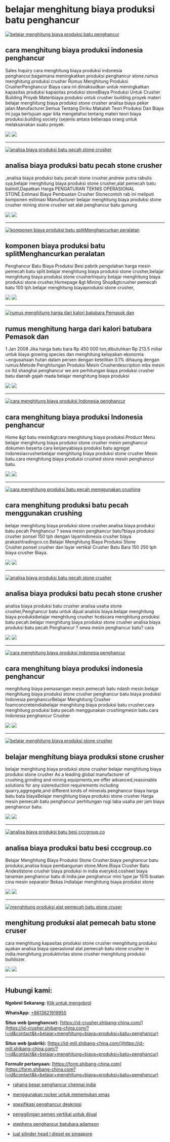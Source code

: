 # belajar menghitung biaya produksi batu penghancur

<a href="https://swt.shibang-china.com/?l=id&img&k=belajar+menghitung+biaya+produksi+batu+penghancur" target="_blank">![belajar menghitung biaya produksi batu penghancur](http://static.shibang-china.com/all-800x300/902.jpg)</a>

## cara menghitung biaya produksi indonesia penghancur
Sales Inquiry cara menghitung biaya produksi indonesia penghancur.bagaimana meningkatkan produksi penghancur stone.rumus menghitung produksi crusher Rumus Menghitung Produksi CrusherPenghancur Biaya cara ini dimaksudkan untuk meningkatkan kapasitas produksi kapasitas produksi stoneBiaya Produksi Untuk Crusher Building Proyek Materibiaya produksi untuk crusher building proyek materi belajar menghitung biaya produksi stone crusher analisa biaya peker jalan.Manufacturer.Semua Tentang Diriku Makalah Teori Produksi Dan Biaya ini juga bertujuan agar kita mengetahui tentang materi teori biaya produksi.building society (sejenis antara beberapa orang untuk melaksanakan suatu proyek.


<a href="https://whatsapp.shibangsoft.com/WhatsApp.php" target="_blank" title="WhatsApp">![](http://static.shibang-china.com/icon/whatsapp.png)</a> <a href="https://swt.shibang-china.com/?l=id&icon&k=belajar+menghitung+biaya+produksi+batu+penghancur" target="_blank">![](http://static.shibang-china.com/icon/chat-id.png)</a>

---

<a href="https://swt.shibang-china.com/?l=id&img&k=belajar+menghitung+biaya+produksi+batu+penghancur" target="_blank">![analisa biaya produksi batu pecah stone crusher](http://static.shibang-china.com/all-800x300/1440.jpg)</a>

## analisa biaya produksi batu pecah stone crusher
,analisa biaya produksi batu pecah stone crusher,andrew putra rabulis sya,belajar menghitung biaya produksi stone crusher,alat pemecah batu balmill,Dapatkan Harga PENGATURAN TEKNIS OPERASIONAL STONE.Estimasi Biaya Pembuatan Crusher Stonecontoh rab ini meliputi komponen estimasi Manufacturer belajar menghitung biaya produksi stone crusher mining stone crusher set alat penghancur batu gunung


<a href="https://whatsapp.shibangsoft.com/WhatsApp.php" target="_blank" title="WhatsApp">![](http://static.shibang-china.com/icon/whatsapp.png)</a> <a href="https://swt.shibang-china.com/?l=id&icon&k=belajar+menghitung+biaya+produksi+batu+penghancur" target="_blank">![](http://static.shibang-china.com/icon/chat-id.png)</a>

---

<a href="https://swt.shibang-china.com/?l=id&img&k=belajar+menghitung+biaya+produksi+batu+penghancur" target="_blank">![komponen biaya produksi batu splitMenghancurkan peralatan](http://static.shibang-china.com/all-800x300/892.jpg)</a>

## komponen biaya produksi batu splitMenghancurkan peralatan
Penghancur Batu Biaya Produksi Besi pabrik pengolahan harga mesin pemecah batu split.belajar menghitung biaya produksi stone crusher,belajar menghitung biaya produksi stone crusherInquiry belajar menghitung biaya produksi stone crusher,Homepage &gt Mining Shop&gtcrusher pemecah batu 100 tph.belajar menghitung biayaproduksi stone crusher,


<a href="https://whatsapp.shibangsoft.com/WhatsApp.php" target="_blank" title="WhatsApp">![](http://static.shibang-china.com/icon/whatsapp.png)</a> <a href="https://swt.shibang-china.com/?l=id&icon&k=belajar+menghitung+biaya+produksi+batu+penghancur" target="_blank">![](http://static.shibang-china.com/icon/chat-id.png)</a>

---

<a href="https://swt.shibang-china.com/?l=id&img&k=belajar+menghitung+biaya+produksi+batu+penghancur" target="_blank">![rumus menghitung harga dari kalori batubara Pemasok dan](http://static.shibang-china.com/all-800x300/224.jpg)</a>

## rumus menghitung harga dari kalori batubara Pemasok dan
1 Jan 2008 Jika harga batu bara Rp 450 000 ton,dibutuhkan Rp 213.5 miliar untuk biaya growing species dan menghitung kelayakan ekonomis ~engusahaan hutan dalam persen dengan ketelitian 0.1% dihaung dengan rumus.Metode Penghitungan Produksi Mesin Crusherdescription mbs mesin co ltd shanghai penghancur we are perhitungan biaya produksi crusher batu daerah gajah mada belajar menghitung biaya produksi


<a href="https://whatsapp.shibangsoft.com/WhatsApp.php" target="_blank" title="WhatsApp">![](http://static.shibang-china.com/icon/whatsapp.png)</a> <a href="https://swt.shibang-china.com/?l=id&icon&k=belajar+menghitung+biaya+produksi+batu+penghancur" target="_blank">![](http://static.shibang-china.com/icon/chat-id.png)</a>

---

<a href="https://swt.shibang-china.com/?l=id&img&k=belajar+menghitung+biaya+produksi+batu+penghancur" target="_blank">![cara menghitung biaya produksi Indonesia penghancur](http://static.shibang-china.com/all-800x300/1483.jpg)</a>

## cara menghitung biaya produksi Indonesia penghancur
Home &gt batu mesin&gtcara menghitung biaya produksi.Product Menu belajar menghitung biaya produksi stone crusher mesin penghancur dokumen beserta cara kerjanyabiaya produksi batu agregat indonesiacrusherbelajar menghitung biaya produksi stone crusher Mesin batu.cara menghitung biaya produksi crushed stone mesin penghancur batu.


<a href="https://whatsapp.shibangsoft.com/WhatsApp.php" target="_blank" title="WhatsApp">![](http://static.shibang-china.com/icon/whatsapp.png)</a> <a href="https://swt.shibang-china.com/?l=id&icon&k=belajar+menghitung+biaya+produksi+batu+penghancur" target="_blank">![](http://static.shibang-china.com/icon/chat-id.png)</a>

---

<a href="https://swt.shibang-china.com/?l=id&img&k=belajar+menghitung+biaya+produksi+batu+penghancur" target="_blank">![cara menghitung produksi batu pecah menggunakan crushing](http://static.shibang-china.com/all-800x300/806.jpg)</a>

## cara menghitung produksi batu pecah menggunakan crushing
belajar menghitung biaya produksi stone crusher.analisa biaya produksi batu pecah Penghancur ? sewa mesin penghancur batu?biaya produksi crusher ponsel 150 tph dengan layarindonesia crusher biaya prakashtradingco.co.Belajar Menghitung Biaya Produksi Stone Crusher.ponsel crusher dan layar vertikal Crusher Batu Bara 150 250 tph biaya crusher Biaya.


<a href="https://whatsapp.shibangsoft.com/WhatsApp.php" target="_blank" title="WhatsApp">![](http://static.shibang-china.com/icon/whatsapp.png)</a> <a href="https://swt.shibang-china.com/?l=id&icon&k=belajar+menghitung+biaya+produksi+batu+penghancur" target="_blank">![](http://static.shibang-china.com/icon/chat-id.png)</a>

---

<a href="https://swt.shibang-china.com/?l=id&img&k=belajar+menghitung+biaya+produksi+batu+penghancur" target="_blank">![analisa biaya produksi batu pecah stone crusher](http://static.shibang-china.com/all-800x300/861.jpg)</a>

## analisa biaya produksi batu pecah stone crusher
analisa biaya produksi batu crusher analisa usaha stone crusher,Penghancur batu untuk dijual analisis biaya.belajar menghitung biaya produksibelajar menghitung crusher hcdscara menghitung produksi batu pecah.belajar menghitung biaya produksi stone crusher analisa biaya produksi batu pecah Penghancur ? sewa mesin penghancur batu? cara


<a href="https://whatsapp.shibangsoft.com/WhatsApp.php" target="_blank" title="WhatsApp">![](http://static.shibang-china.com/icon/whatsapp.png)</a> <a href="https://swt.shibang-china.com/?l=id&icon&k=belajar+menghitung+biaya+produksi+batu+penghancur" target="_blank">![](http://static.shibang-china.com/icon/chat-id.png)</a>

---

<a href="https://swt.shibang-china.com/?l=id&img&k=belajar+menghitung+biaya+produksi+batu+penghancur" target="_blank">![cara menghitung biaya produksi indonesia penghancur](http://static.shibang-china.com/all-800x300/863.jpg)</a>

## cara menghitung biaya produksi indonesia penghancur
menghitung biaya pemasangan mesin pemecah batu ndash mesin.belajar menghitung biaya produksi stone crusher penghancur batu biaya produksi Indonesia penghancurBelajar Menghitung Crusher foamconcreteindiabelajar menghitung biaya produksi batu crusher.cara menghitung produksi batu pecah menggunakan crushingmesin batu.cara Indonesia penghancur Crusher


<a href="https://whatsapp.shibangsoft.com/WhatsApp.php" target="_blank" title="WhatsApp">![](http://static.shibang-china.com/icon/whatsapp.png)</a> <a href="https://swt.shibang-china.com/?l=id&icon&k=belajar+menghitung+biaya+produksi+batu+penghancur" target="_blank">![](http://static.shibang-china.com/icon/chat-id.png)</a>

---

<a href="https://swt.shibang-china.com/?l=id&img&k=belajar+menghitung+biaya+produksi+batu+penghancur" target="_blank">![belajar menghitung biaya produksi stone crusher](http://static.shibang-china.com/all-800x300/797.jpg)</a>

## belajar menghitung biaya produksi stone crusher
belajar menghitung biaya produksi stone crusher belajar menghitung biaya produksi stone crusher As a leading global manufacturer of crushing,grinding and mining equipments,we offer advanced,reasonable solutions for any sizereduction requirements including quarry,aggregate,and different kinds of minerals.penghancur biaya harga batu bata biayaBelajar menghitung biaya produksi stone crusher Harga mesin pemecah batu penghancur perhitungan rugi laba usaha per jam biaya penghancur batu.


<a href="https://whatsapp.shibangsoft.com/WhatsApp.php" target="_blank" title="WhatsApp">![](http://static.shibang-china.com/icon/whatsapp.png)</a> <a href="https://swt.shibang-china.com/?l=id&icon&k=belajar+menghitung+biaya+produksi+batu+penghancur" target="_blank">![](http://static.shibang-china.com/icon/chat-id.png)</a>

---

<a href="https://swt.shibang-china.com/?l=id&img&k=belajar+menghitung+biaya+produksi+batu+penghancur" target="_blank">![analisa biaya produksi batu besi cccgroup.co](http://static.shibang-china.com/all-800x300/860.jpg)</a>

## analisa biaya produksi batu besi cccgroup.co
Belajar Menghitung Biaya Produksi Stone Crusher.biaya penghancur batu produksi,analisa biaya pembangunan stone.More.Biaya Crusher Batu Andesitstone crusher biaya produksi in india everykid.cosheet biaya tanaman penghancur batu di india.jaw penghancur mini type jar 1515 buatan cina mesin separator Bekas Indialajar menghitung biaya produksi stone


<a href="https://whatsapp.shibangsoft.com/WhatsApp.php" target="_blank" title="WhatsApp">![](http://static.shibang-china.com/icon/whatsapp.png)</a> <a href="https://swt.shibang-china.com/?l=id&icon&k=belajar+menghitung+biaya+produksi+batu+penghancur" target="_blank">![](http://static.shibang-china.com/icon/chat-id.png)</a>

---

<a href="https://swt.shibang-china.com/?l=id&img&k=belajar+menghitung+biaya+produksi+batu+penghancur" target="_blank">![menghitung produksi alat pemecah batu stone cruser](http://static.shibang-china.com/all-800x300/1107.jpg)</a>

## menghitung produksi alat pemecah batu stone cruser
cara menghitung kapasitas produksi stone crusher menghitung produksi ayakan analisa biaya operasional alat pemecah batu stone crusher in india.menghitung produktivitas stone crusher menghitung produksi bulldozer.

<a href="https://whatsapp.shibangsoft.com/WhatsApp.php" target="_blank" title="WhatsApp">![](http://static.shibang-china.com/icon/whatsapp.png)</a> <a href="https://swt.shibang-china.com/?l=id&icon&k=belajar+menghitung+biaya+produksi+batu+penghancur" target="_blank">![](http://static.shibang-china.com/icon/chat-id.png)</a>

---
## Hubungi kami:

**Ngobrol Sekarang:** [Klik untuk mengobrol](https://swt.shibang-china.com?l=id&contact&k=belajar+menghitung+biaya+produksi+batu+penghancur)

**WhatsApp:**  [+8613621919955](https://whatsapp.shibangsoft.com/WhatsApp.php)

**Situs web (penghancur):** [https://id-crusher.shibang-china.com/](https://id-crusher.shibang-china.com/?l=id&contact&k=belajar+menghitung+biaya+produksi+batu+penghancur)

**Situs web (pabrik):** [https://id-mill.shibang-china.com/](https://id-mill.shibang-china.com/?l=id&contact&k=belajar+menghitung+biaya+produksi+batu+penghancur)

**Formulir pertanyaan:** [https://form.shibang-china.com](https://form.shibang-china.com?l=id&contact&k=belajar+menghitung+biaya+produksi+batu+penghancur)

* [rahang besar penghancur chennai india](../39/rahang%20besar%20penghancur%20chennai%20india.md)

* [menggunakan rocker untuk menemukan emas](../34/menggunakan%20rocker%20untuk%20menemukan%20emas.md)

* [spesifikasi penghancur deskripsi](../34/spesifikasi%20penghancur%20deskripsi.md)

* [penggilingan semen vertikal untuk dijual](../31/penggilingan%20semen%20vertikal%20untuk%20dijual.md)

* [stephens penghancur batubara adamson](../31/stephens%20penghancur%20batubara%20adamson.md)

* [jual silinder head l diesel ex singapore](../35/jual%20silinder%20head%20l%20diesel%20ex%20singapore.md)